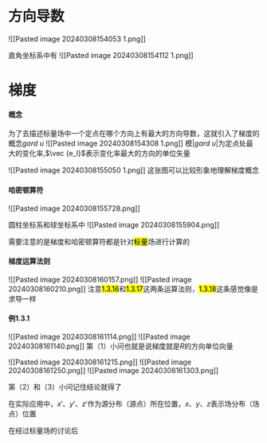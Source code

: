 # 方向导数
![[Pasted image 20240308154053 1.png]]

直角坐标系中有
![[Pasted image 20240308154112 1.png]]

# 梯度
#### 概念
为了去描述标量场中一个定点在哪个方向上有最大的方向导数，这就引入了梯度的概念$gard\ u$
![[Pasted image 20240308154308 1.png]]
模$|gard\ u|$为定点处最大的变化率,$\vec {e_l}$表示变化率最大的方向的单位矢量


![[Pasted image 20240308155050 1.png]]
这张图可以比较形象地理解梯度概念

#### 哈密顿算符
![[Pasted image 20240308155728.png]]

圆柱坐标系和球坐标系中
![[Pasted image 20240308155904.png]]

需要注意的是梯度和哈密顿算符都是针对<mark class="hltr-orange">标量</mark>场进行计算的

#### 梯度运算法则
![[Pasted image 20240308160157.png]]
![[Pasted image 20240308160210.png]]
注意<mark class="hltr-blue">1.3.16</mark>和<mark class="hltr-blue">1.3.17</mark>这两条运算法则，<mark class="hltr-blue">1.3.18</mark>这条感觉像是求导一样

#### 例1.3.1
![[Pasted image 20240308161114.png]]
![[Pasted image 20240308161140.png]]
第（1）小问也就是说梯度就是$R$的方向单位向量

![[Pasted image 20240308161215.png]]
![[Pasted image 20240308161250.png]]
![[Pasted image 20240308161303.png]]

第（2）和（3）小问记住结论就得了

在实际应用中，$x'$、$y'$、$z'$作为源分布（源点）所在位置，$x$、$y$、$z$表示场分布（场点）位置

在经过标量场的讨论后